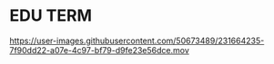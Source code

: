 # EDU TERM

https://user-images.githubusercontent.com/50673489/231664235-7f90dd22-a07e-4c97-bf79-d9fe23e56dce.mov